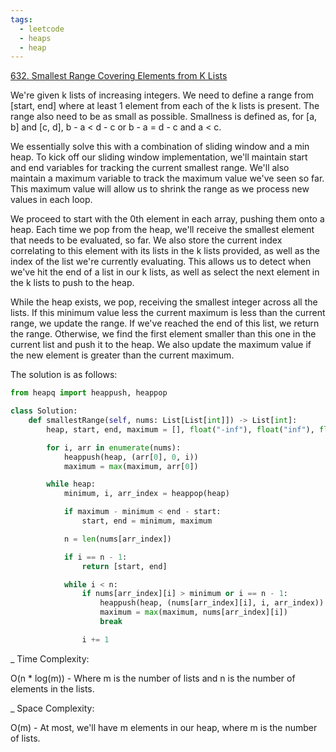 ```yaml
---
tags:
  - leetcode
  - heaps
  - heap
---
```


<a href="https://leetcode.com/problems/smallest-range-covering-elements-from-k-lists/">
632. Smallest Range Covering Elements from K Lists</a>

We're given k lists of increasing integers. We need to define a range from
[start, end] where at least 1 element from each of the k lists is present. The
range also need to be as small as possible. Smallness is defined as, for [a, b]
and [c, d], b - a < d - c or b - a = d - c and a < c.

We essentially solve this with a combination of sliding window and a min heap.
To kick off our sliding window implementation, we'll maintain start and end
variables for tracking the current smallest range. We'll also maintain a maximum
variable to track the maximum value we've seen so far. This maximum value will
allow us to shrink the range as we process new values in each loop.

We proceed to start with the 0th element in each array, pushing them onto a
heap. Each time we pop from the heap, we'll receive the smallest element that
needs to be evaluated, so far. We also store the current index correlating to
this element with its lists in the k lists provided, as well as the index of the
list we're currently evaluating. This allows us to detect when we've hit the end
of a list in our k lists, as well as select the next element in the k lists to
push to the heap.

While the heap exists, we pop, receiving the smallest integer across all the
lists. If this minimum value less the current maximum is less than the current
range, we update the range. If we've reached the end of this list, we return the
range. Otherwise, we find the first element smaller than this one in the current
list and push it to the heap. We also update the maximum value if the new
element is greater than the current maximum.

The solution is as follows:

```python
from heapq import heappush, heappop

class Solution:
    def smallestRange(self, nums: List[List[int]]) -> List[int]:
        heap, start, end, maximum = [], float("-inf"), float("inf"), float("-inf")

        for i, arr in enumerate(nums):
            heappush(heap, (arr[0], 0, i))
            maximum = max(maximum, arr[0])

        while heap:
            minimum, i, arr_index = heappop(heap)

            if maximum - minimum < end - start:
                start, end = minimum, maximum

            n = len(nums[arr_index])

            if i == n - 1:
                return [start, end]

            while i < n:
                if nums[arr_index][i] > minimum or i == n - 1:
                    heappush(heap, (nums[arr_index][i], i, arr_index))
                    maximum = max(maximum, nums[arr_index][i])
                    break

                i += 1
```

\_ Time Complexity:

O(n \* log(m)) - Where m is the number of lists and n is the number of elements
in the lists.

\_ Space Complexity:

O(m) - At most, we'll have m elements in our heap, where m is the number of
lists.
